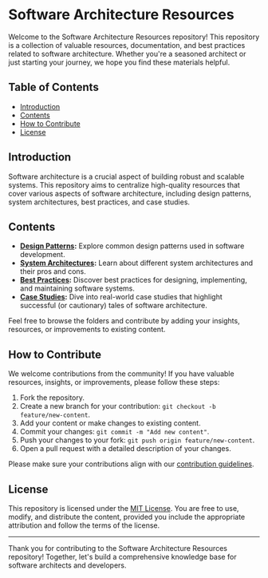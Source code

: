# Software Architecture Resources

Welcome to the Software Architecture Resources repository! This repository is a collection of valuable resources, documentation, and best practices related to software architecture. Whether you're a seasoned architect or just starting your journey, we hope you find these materials helpful.

## Table of Contents

- [Introduction](#introduction)
- [Contents](#contents)
- [How to Contribute](#how-to-contribute)
- [License](#license)

## Introduction

Software architecture is a crucial aspect of building robust and scalable systems. This repository aims to centralize high-quality resources that cover various aspects of software architecture, including design patterns, system architectures, best practices, and case studies.

## Contents

- **[Design Patterns](design-patterns/README.md):** Explore common design patterns used in software development.
- **[System Architectures](system-architectures/README.md):** Learn about different system architectures and their pros and cons.
- **[Best Practices](best-practices/README.md):** Discover best practices for designing, implementing, and maintaining software systems.
- **[Case Studies](case-studies/README.md):** Dive into real-world case studies that highlight successful (or cautionary) tales of software architecture.

Feel free to browse the folders and contribute by adding your insights, resources, or improvements to existing content.

## How to Contribute

We welcome contributions from the community! If you have valuable resources, insights, or improvements, please follow these steps:

1. Fork the repository.
2. Create a new branch for your contribution: `git checkout -b feature/new-content`.
3. Add your content or make changes to existing content.
4. Commit your changes: `git commit -m "Add new content"`.
5. Push your changes to your fork: `git push origin feature/new-content`.
6. Open a pull request with a detailed description of your changes.

Please make sure your contributions align with our [contribution guidelines](CONTRIBUTING.md).

## License

This repository is licensed under the [MIT License](LICENSE.md). You are free to use, modify, and distribute the content, provided you include the appropriate attribution and follow the terms of the license.

---

Thank you for contributing to the Software Architecture Resources repository! Together, let's build a comprehensive knowledge base for software architects and developers.

